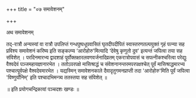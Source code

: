 +++
title = "०७ समावेशनम्"

+++

अथ समावेशनम्

तद्-रात्रौ अन्यस्यां वा रात्रौ उपलिप्तं गन्धपुष्पधूपवासितं घृतदीपदीपितं स्वास्तरणतल्पयुक्तं गृहं पत्न्या सह प्रविश्य समावेशनं करिष्य इति सङ्कल्प्य ‘आरोहोरु'मित्यादि ‘देवेषु कृणुतो दुव' इत्यन्तं जपित्वा तया सह संविशेत् । परदिनमारभ्य द्वादशाहं पूर्वोक्तक्षारलवणवर्जनादिव्रतम् एकरात्रोपवासं च सपत्नीकश्चरित्वा परेद्युः वैश्वदेवं पञ्जमहायज्ञानारभेत । ततोऽपरपक्षे मासिश्राद्धं च संवेशनानन्तरमपरपक्षश्चेत् पूर्वं मासिश्राद्धमारभ्य पश्चात्पूर्वपक्षे वैश्वदेवमारभेत । यद्यस्मिन् समावेशनकाले दैवादृतुगमनप्राप्ती तदा 'आरोहोरु'मिति पूर्वं जपित्वा 'विष्णुर्योनिम्' इति पश्चादभिमन्त्र्य ततस्तया सह संविशेत् ॥

॥ इति प्रयोगचन्द्रिकायां पञ्चदशः खण्डः ॥
